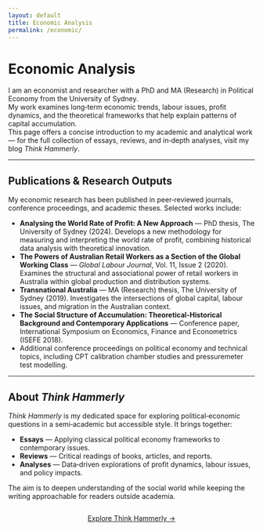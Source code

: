 ```yaml
---
layout: default
title: Economic Analysis
permalink: /economic/
---
```


# Economic Analysis

I am an economist and researcher with a PhD and MA (Research) in Political Economy from the University of Sydney.  
My work examines long‑term economic trends, labour issues, profit dynamics, and the theoretical frameworks that help explain patterns of capital accumulation.  
This page offers a concise introduction to my academic and analytical work — for the full collection of essays, reviews, and in‑depth analyses, visit my blog *Think Hammerly*.

---

## Publications & Research Outputs

My economic research has been published in peer‑reviewed journals, conference proceedings, and academic theses. Selected works include:

- **Analysing the World Rate of Profit: A New Approach** — PhD thesis, The University of Sydney (2024). Develops a new methodology for measuring and interpreting the world rate of profit, combining historical data analysis with theoretical innovation.
- **The Powers of Australian Retail Workers as a Section of the Global Working Class** — *Global Labour Journal*, Vol. 11, Issue 2 (2020). Examines the structural and associational power of retail workers in Australia within global production and distribution systems.
- **Transnational Australia** — MA (Research) thesis, The University of Sydney (2019). Investigates the intersections of global capital, labour issues, and migration in the Australian context.
- **The Social Structure of Accumulation: Theoretical‑Historical Background and Contemporary Applications** — Conference paper, International Symposium on Economics, Finance and Econometrics (ISEFE 2018).
- Additional conference proceedings on political economy and technical topics, including CPT calibration chamber studies and pressuremeter test modelling.

---

## About *Think Hammerly*

*Think Hammerly* is my dedicated space for exploring political‑economic questions in a semi‑academic but accessible style. It brings together:

- **Essays** — Applying classical political economy frameworks to contemporary issues.  
- **Reviews** — Critical readings of books, articles, and reports.  
- **Analyses** — Data‑driven explorations of profit dynamics, labour issues, and policy impacts.

The aim is to deepen understanding of the social world while keeping the writing approachable for readers outside academia.

<div style="margin-top: 2em; text-align: center;">
  <a href="https://thinkhammerly.wordpress.com" class="button">Explore Think Hammerly →</a>
</div>
